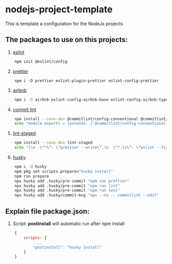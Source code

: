 # nodejs-project-template
This is template a configuration for the NodeJs projects

## The packages to use on this projects:

1. [eslint](https://eslint.org/)
```bash
    npm init @eslint/config
```

2. [prettier](https://prettier.io/)
```
    npm i -D prettier eslint-plugin-prettier eslint-config-prettier
```

3. [airbnb](https://www.npmjs.com/package/eslint-config-airbnb-base)
```bash
    npm i -D airbnb eslint-config-airbnb-base eslint-config-airbnb-typescript
```

4. [commit lint](https://www.npmjs.com/package/@commitlint/config-conventional)
```bash
    npm install --save-dev @commitlint/config-conventional @commitlint/cli
    echo "module.exports = {extends: ['@commitlint/config-conventional']};" > commitlint.config.js
```

5. [lint-staged](https://github.com/okonet/lint-staged#Configuration)
```bash
    npm install --save-dev lint-staged
    echo "{\n  \"*\": \"prettier --write\",\n  \"*.ts\": \"eslint --fix\"\n}" > .lintstagedrc.json
```

6. [husky](https://github.com/typicode/husky)
```bash
    npm i -D husky
    npm pkg set scripts.prepare="husky install"
    npm run prepare
    npx husky add .husky/pre-commit "npm run prettier"
    npx husky add .husky/pre-commit "npm run lint"
    npx husky add .husky/pre-commit "npm run test"
    npx husky add .husky/commit-msg "npx --no -- commitlint --edit"
```


## Explain file package.json:

1. Script: **postinstall** will automatic run after npm install
```javascript
    {
        scripts: {
            ....
            "postinstall": "husky install"
        }
    }
```


